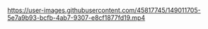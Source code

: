 

https://user-images.githubusercontent.com/45817745/149011705-5e7a9b93-bcfb-4ab7-9307-e8cf1877fd19.mp4

